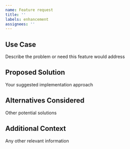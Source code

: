 ```yaml
---
name: Feature request
title: ''
labels: enhancement
assignees: ''
---
```


## Use Case
Describe the problem or need this feature would address

## Proposed Solution
Your suggested implementation approach

## Alternatives Considered
Other potential solutions

## Additional Context
Any other relevant information